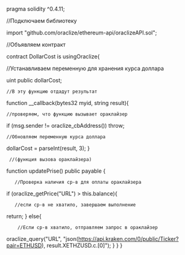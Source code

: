
pragma solidity ^0.4.11;

//Подключаем библиотеку

import "github.com/oraclize/ethereum-api/oraclizeAPI.sol";

//Объявляем контракт

contract DollarCost is usingOraclize{

//Устанавливаем переменную для хранения курса доллара
   
   uint public dollarCost;
    
    //В эту функцию отдадут результат
   
  function __callback(bytes32 myid, string result){
    
    //проверяем, что функцию вызывает ораклайзер
   
   if (msg.sender != oraclize_cbAddress()) throw; 
    
    //Обновляем переменную курса доллара
   
   dollarCost = parseInt(result, 3);
    }
    
     //(функция вызова ораклайзера)
    
   function updatePrise() public payable {
       
       //Проверка наличия ср-в для оплаты ораклайзера
      
   if (oraclize_getPrice("URL") > this.balance){ 
       
       //если ср-в не хватило, завершаем выполнение
       
   return;
    }
        else{
        
        //Если ср-в хватило, отправляем запрос в ораклайзер
       
   oraclize_query("URL", "json(https://api.kraken.com/0/public/Ticker?pair=ETHUSD), result.XETHZUSD.c.[0]");
       }
   }
}

